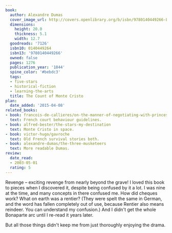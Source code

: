 ```yaml
---
book:
  author: Alexandre Dumas
  cover_image_url: http://covers.openlibrary.org/b/isbn/9780140449266-L.jpg
  dimensions:
    height: 20.0
    thickness: 5.1
    width: 12.7
  goodreads: '7126'
  isbn10: 0140449264
  isbn13: '9780140449266'
  owned: false
  pages: 1276
  publication_year: '1844'
  spine_color: '#bebdc3'
  tags:
  - five-stars
  - historical-fiction
  - learning-the-arts
  title: The Count of Monte Cristo
plan:
  date_added: '2015-04-08'
related_books:
- book: francois-de-callieres/on-the-manner-of-negotiating-with-princes
  text: French court behaviour guidelines.
- book: alfred-bester/the-stars-my-destination
  text: Monte Cristo in space.
- book: victor-hugo/gavroche
  text: Old French survival stories both.
- book: alexandre-dumas/the-three-musketeers
  text: More readable Dumas.
review:
  date_read:
  - 2003-05-01
  rating: 5
---
```


Revenge – exciting revenge from nearly beyond the grave! I loved this book to pieces when I discovered it, despite being
confused by it a lot. I was nine at the time, and many concepts in there confused me. How did cheques work? What on
earth was a rentier? (They were spelt the same in German, and the word has fallen completely out of use, because Rentier
also means reindeer. You can understand my confusion.) And I didn't get the whole Bonaparte arc until I re-read it years
later.

But all those things didn't keep me from just thoroughly enjoying the drama.
